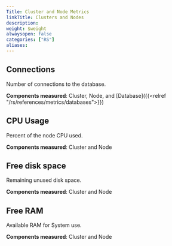```yaml
---
Title: Cluster and Node Metrics
linkTitle: Clusters and Nodes
description: 
weight: $weight
alwaysopen: false
categories: ["RS"]
aliases:
---
```


## Connections

Number of connections to the database.

**Components measured**: Cluster, Node, and [Database]({{<relref "/rs/references/metrics/databases">}})

## CPU Usage

Percent of the node CPU used. 

**Components measured**:  Cluster and Node

## Free disk space

Remaining unused disk space.

**Components measured**:  Cluster and Node

## Free RAM

Available RAM for System use.

**Components measured**:  Cluster and Node

